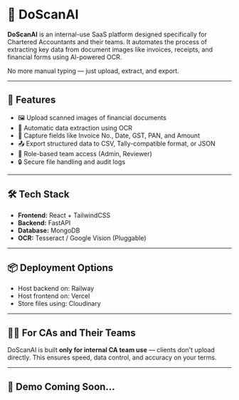 # 📄 DoScanAI

**DoScanAI** is an internal-use SaaS platform designed specifically for Chartered Accountants and their teams. It automates the process of extracting key data from document images like invoices, receipts, and financial forms using AI-powered OCR.

No more manual typing — just upload, extract, and export.

---

## 🚀 Features

- 🖼️ Upload scanned images of financial documents
- 🤖 Automatic data extraction using OCR
- 🧾 Capture fields like Invoice No., Date, GST, PAN, and Amount
- 📤 Export structured data to CSV, Tally-compatible format, or JSON
- 👥 Role-based team access (Admin, Reviewer)
- 🔒 Secure file handling and audit logs

---

## 🛠️ Tech Stack

- **Frontend:** React + TailwindCSS
- **Backend:** FastAPI
- **Database:** MongoDB
- **OCR:** Tesseract / Google Vision (Pluggable)

---

## 📦 Deployment Options

- Host backend on: Railway
- Host frontend on: Vercel
- Store files using: Cloudinary

---

## 🧑‍💻 For CAs and Their Teams

DoScanAI is built **only for internal CA team use** — clients don't upload directly. This ensures speed, data control, and accuracy on your terms.

---

## 📸 Demo Coming Soon...
